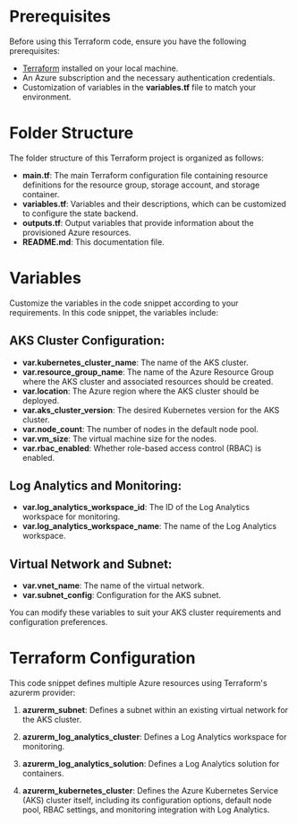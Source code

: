 # Prerequisites
Before using this Terraform code, ensure you have the following prerequisites:

* [Terraform](https://developer.hashicorp.com/terraform/downloads) installed on your local machine.
* An Azure subscription and the necessary authentication credentials.
* Customization of variables in the **variables.tf** file to match your environment.

# Folder Structure
The folder structure of this Terraform project is organized as follows:

* **main.tf**: The main Terraform configuration file containing resource definitions for the resource group, storage account, and storage container.
* **variables.tf**: Variables and their descriptions, which can be customized to configure the state backend.
* **outputs.tf**: Output variables that provide information about the provisioned Azure resources.
* **README.md**: This documentation file.

# Variables
Customize the variables in the code snippet according to your requirements. In this code snippet, the variables include:

## AKS Cluster Configuration:

- **var.kubernetes_cluster_name**: The name of the AKS cluster.
- **var.resource_group_name**: The name of the Azure Resource Group where the AKS cluster and associated resources should be created.
- **var.location**: The Azure region where the AKS cluster should be deployed.
- **var.aks_cluster_version**: The desired Kubernetes version for the AKS cluster.
- **var.node_count**: The number of nodes in the default node pool.
- **var.vm_size**: The virtual machine size for the nodes.
- **var.rbac_enabled**: Whether role-based access control (RBAC) is enabled.

## Log Analytics and Monitoring:

- **var.log_analytics_workspace_id**: The ID of the Log Analytics workspace for monitoring.
- **var.log_analytics_workspace_name**: The name of the Log Analytics workspace.

## Virtual Network and Subnet:

- **var.vnet_name**: The name of the virtual network.
- **var.subnet_config**: Configuration for the AKS subnet.

You can modify these variables to suit your AKS cluster requirements and configuration preferences.

# Terraform Configuration
This code snippet defines multiple Azure resources using Terraform's azurerm provider:

1. **azurerm_subnet**: Defines a subnet within an existing virtual network for the AKS cluster.

2. **azurerm_log_analytics_cluster**: Defines a Log Analytics workspace for monitoring.

3. **azurerm_log_analytics_solution**: Defines a Log Analytics solution for containers.

4. **azurerm_kubernetes_cluster**: Defines the Azure Kubernetes Service (AKS) cluster itself, including its configuration options, default node pool, RBAC settings, and monitoring integration with Log Analytics.